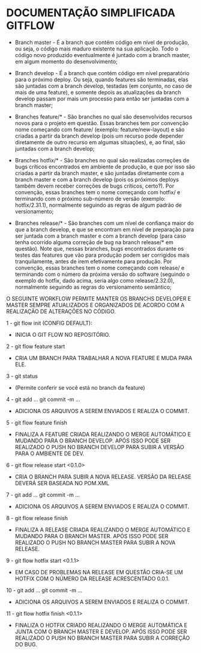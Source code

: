 # DOCUMENTAÇÃO SIMPLIFICADA GITFLOW

- Branch master - É a branch que contém código em nível de produção, ou seja, o código mais maduro existente na sua aplicação. Todo o código novo produzido eventualmente é juntado com a branch master, em algum momento do desenvolvimento;

- Branch develop - É a branch que contém código em nível preparatório para o próximo deploy. Ou seja, quando features são terminadas, elas são juntadas com a branch develop, testadas (em conjunto, no caso de mais de uma feature), e somente depois as atualizações da branch develop passam por mais um processo para então ser juntadas com a branch master;

- Branches feature/* - São branches no qual são desenvolvidos recursos novos para o projeto em questão. Essas branches tem por convenção nome começando com feature/ (exemplo: feature/new-layout) e são criadas a partir da branch develop (pois um recurso pode depender diretamente de outro recurso em algumas situações), e, ao final, são juntadas com a branch develop;

- Branches hotfix/* - São branches no qual são realizadas correções de bugs críticos encontrados em ambiente de produção, e que por isso são criadas a partir da branch master, e são juntadas diretamente com a branch master e com a branch develop (pois os próximos deploys também devem receber correções de bugs críticos, certo?). Por convenção, essas branches tem o nome começando com hotfix/ e terminando com o próximo sub-número de versão (exemplo: hotfix/2.31.1), normalmente seguindo as regras de algum padrão de versionamento;

- Branches release/* - São branches com um nível de confiança maior do que a branch develop, e que se encontram em nível de preparação para ser juntada com a branch master e com a branch develop (para caso tenha ocorrido alguma correção de bug na branch release/* em questão). Note que, nessas branches, bugs encontrados durante os testes das features que vão para produção podem ser corrigidos mais tranquilamente, antes de irem efetivamente para produção. Por convenção, essas branches tem o nome começando com release/ e terminando com o número da próxima versão do software (seguindo o exemplo do hotfix, dado acima, seria algo como release/2.32.0), normalmente seguindo as regras do versionamento semântico;

 O SEGUINTE WORKFLOW PERMITE MANTER OS BRANCHS DEVELOPER E MASTER SEMPRE ATUALIZADOS E ORGANIZADOS DE ACORDO COM A REALIZAÇÃO DE ALTERAÇÕES NO CÓDIGO.

 1 - git flow init (CONFIG DEFAULT): 
  * INICIA O GIT FLOW NO REPOSITÓRIO.

 2 - git flow feature start <NAME FEATURE>
  * CRIA UM BRANCH PARA TRABALHAR A NOVA FEATURE E MUDA PARA ELE.	

 3 - git status
  * (Permite conferir se você está no branch da feature)

 4 - git add ... git commit -m ...
   * ADICIONA OS ARQUIVOS A SEREM ENVIADOS E REALIZA O COMMIT. 

 5 - git flow feature finish <NAME FEATURE>
  * FINALIZA A FEATURE CRIADA REALIZANDO O MERGE AUTOMÁTICO E MUDANDO PARA O BRANCH DEVELOP. APÓS ISSO PODE SER REALIZADO O PUSH NO BRANCH DEVELOP PARA SUBIR A VERSÃO PARA O AMBIENTE DE DEV. 

 6 - git flow release start <0.1.0>
  * CRIA O BRANCH PARA SUBIR A NOVA RELEASE. VERSÃO DA RELEASE DEVERÁ SER BASEADA NO POM.XML

 7 - git add ... git commit -m ...
  * ADICIONA OS ARQUIVOS A SEREM ENVIADOS E REALIZA O COMMIT. 

 8 - git flow release finish <version release>
  * FINALIZA A RELEASE CRIADA REALIZANDO O MERGE AUTOMÁTICO E MUDANDO PARA O BRANCH MASTER. APÓS ISSO PODE SER REALIZADO O PUSH NO BRANCH MASTER PARA SUBIR A NOVA RELEASE.

 9 - git flow hotfix start <0.1.1>
  * EM CASO DE PROBLEMAS NA RELEASE EM QUESTÃO CRIA-SE UM HOTFIX COM O NÚMERO DA RELEASE ACRESCENTADO 0.0.1.

 10 - git add ... git commit -m ...
  * ADICIONA OS ARQUIVOS A SEREM ENVIADOS E REALIZA O COMMIT. 

 11 - git flow hotfix finish <0.1.1>
  * FINALIZA O HOTFIX CRIADO REALIZANDO O MERGE AUTOMÁTICA E JUNTA COM O BRANCH MASTER E DEVELOP. APÓS ISSO PODE SER REALIZADO O PUSH NO BRANCH MASTER PARA SUBIR A CORREÇÃO DO BUG.

